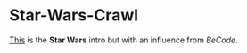 # Star-Wars-Crawl

[This](https://alexjs6.github.io/Star-Wars-Crawl/) is the **Star Wars** intro but with an influence from *BeCode*.

